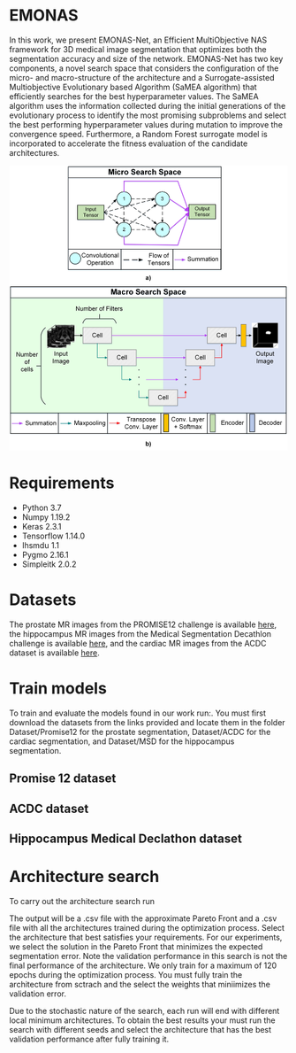 # EMONAS
In this work, we present EMONAS-Net, an Efficient MultiObjective NAS framework for 3D medical image segmentation that optimizes both the segmentation accuracy and size of the network.  EMONAS-Net has two key components, a novel search space that considers the configuration of the micro- and macro-structure of the architecture and a Surrogate-assisted Multiobjective Evolutionary based Algorithm (SaMEA algorithm) that efficiently searches for the best hyperparameter values. The SaMEA algorithm uses the information collected during the initial generations of the evolutionary process to identify the most promising subproblems and select the best performing hyperparameter values during mutation to improve the convergence speed. Furthermore, a Random Forest surrogate model is incorporated to accelerate the fitness evaluation of the candidate architectures.

![alt text](https://github.com/mariabaldeon/EMONAS/blob/main/images/Fig.%201.%20Structure%20Search%20Space.jpg)

# Requirements
* Python 3.7
* Numpy 1.19.2
* Keras 2.3.1
* Tensorflow 1.14.0
* lhsmdu 1.1
* Pygmo 2.16.1
* Simpleitk 2.0.2

# Datasets
The prostate MR images from the PROMISE12 challenge is available [here](https://promise12.grand-challenge.org/), the hippocampus MR images from the Medical Segmentation Decathlon challenge is available [here](http://medicaldecathlon.com/), and the cardiac MR images from the ACDC dataset is available [here](https://www.creatis.insa-lyon.fr/Challenge/acdc/).   

# Train models
To train and evaluate the models found in our work run:. You must first download the datasets from the links provided and locate them in the folder Dataset/Promise12 for the prostate segmentation, Dataset/ACDC for the cardiac segmentation, and Dataset/MSD for the hippocampus segmentation.    
## Promise 12 dataset

## ACDC dataset

## Hippocampus Medical Declathon dataset

# Architecture search 
To carry out the architecture search run

The output will  be a .csv file with the approximate Pareto Front and a .csv file with all the architectures trained during the optimization process. Select the architecture that best satisfies your requirements. For our experiments, we select the solution in the Pareto Front that minimizes the expected segmentation error. Note the validation performance in this search is not the final performance of the architecture. We only train for a maximum of 120 epochs during the optimization process. You must fully train the architecture from sctrach and the select the weights that miniimizes the validation error. 

Due to the stochastic nature of the search, each run will end with different local minimum architectures. To obtain the best results your must run the search with different seeds and select the architecture that has the best validation performance after fully training it.    
